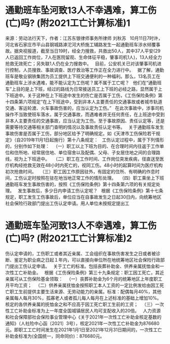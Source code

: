 # 通勤班车坠河致13人不幸遇难，算工伤(亡)吗? (附2021工亡计算标准)1


来源：劳动法行天下，作者：江苏东银律师事务所律师 刘秋苏
 
10月11日7时许，河北省石家庄市平山县钢城路滹沱河大桥施工辅路发生一起通勤班车涉水倾覆事故。据央视报道，截至当日19时，经全力搜救，共救出50人，其中37人平安(29人已返回工作岗位，7人在医院留观、生命体征平稳，肇事司机1人)，13人经全力抢救无效死亡；另失联1人仍在全力搜救中。
 
目前，公安机关已对该肇事司机进行控制，人员搜救、事故调查、医疗救治等工作正在全力进行中。
 
据了解，通勤班车是敬业钢铁集团为员工提供上下班交通便利的一种福利。那么，13名员工在通勤班车上涉水遇难，能不能认定为工伤呢？属不属于工亡呢？
 
他们在“通勤班车”上目的是上下班，经过的路线为日常接送员工上下班的必经之路，显然属于上下班途中。关于这种在上下班途中发生的伤亡是否属于工伤，《工伤保险条例》第十四条第六项规定“在上下班途中，受到非本人主要责任的交通事故或者城市轨道交通、客运轮渡、火车事故伤害的，应当认定为工伤。”
 
在此次事故中，涉事司机操作不当致使班车落水，属于交通事故，而遇难者并无任何责任，在上班途中受到非本人主要责任的交通事故，应当认定为工伤。至于事故原因、责任认定等，还是需要等待交通等相关部门查明的情况以及事故责任认定书等。
 
关于通勤班车发生事故伤害是否属于工伤，部分地区给予了明确规定。如《天津市工伤保险若干规定》（自2019年11月1日起施行）第十八条规定：
 
工伤认定过程中，属于下列情形的，分别作如下处理：
 
（一）职工以上下班为目的、在合理时间内往返于工作单位和住所地、经常居住地、单位宿舍以及配偶、父母、子女居住地之间的合理路线，视为上下班途中。
 
（二）职工在工作时间、工作岗位突发疾病，径直送至医疗机构经抢救无效在48小时内死亡的，视同工伤。48小时的起算时间为医疗机构初次抢救时间。
 
（三）职工因工作原因驻外，有固定的住所、有明确的作息时间，工伤认定时按照在驻在地当地正常工作的情形处理。
 
（四）职工乘坐上下班通勤班车发生事故伤害的，按照《工伤保险条例》第十四条第六项的有关规定处理。
 
发生事故后，多少日内申请工伤认定呢？
 
根据《工伤保险条例》第十七条规定，职工发生工伤事故后，单位应当在自事故发生之日起30日内，向统筹地区社会保险行政部门提出工伤认定申请。用人单位未按规定提出工

# 通勤班车坠河致13人不幸遇难，算工伤(亡)吗? (附2021工亡计算标准)2

伤认定申请的，工伤职工或者其近亲属、工会组织在事故伤害发生之日或者被诊断、鉴定为职业病之日起１年内，可以直接向单位所在地统筹地区社会保险行政部门提出工伤认定申请。
 
关于工亡的标准。包括丧葬补助金、供养亲属抚恤金和一次性工亡补助金。
 
根据《工伤保险条例》第三十九条规定：职工因工死亡，其近亲属可从工伤保险基金领取：
 
（一）丧葬补助金为6个月的统筹地区上年度职工月平均工资；
 
（二）供养亲属抚恤金按照职工本人工资的一定比例发给由因工死亡职工生前提供主要生活来源、无劳动能力的亲属。标准：配偶每月40%，其他亲属每人每月30%，孤寡老人或者孤儿每人每月在上述标准的基础上增加10%。核定的各供养亲属的抚恤金之和不应高于因工死亡职工生前的工资；
 
（三）一次性工亡补助金标准为上一年度全国城镇居民人均可支配收入的20倍。
 
人力资源和社会保障部社会保险事业管理中心《关于2021年一次性工亡补助金核定基数的通知》（人社险中心函〔2021〕3号），核定2021年一次性工亡补助金为876680元。即职工工亡时间发生在2021年1月1日至2021年12月31日期间的，一次性工亡补助金标准为(全国统一，同命同价)：876680元。
 


